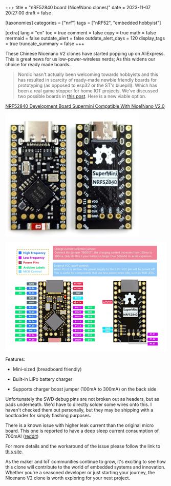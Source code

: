 +++
title = "nRF52840 board (Nice!Nano clones)"
date = 2023-11-07 20:27:00
draft = false

[taxonomies]
categories = ["nrf"]
tags = ["nRF52", "embedded hobbyist"]

[extra]
lang = "en"
toc = true
comment = false
copy = true
math = false
mermaid = false
outdate_alert = false
outdate_alert_days = 120
display_tags = true
truncate_summary = false
+++

These Chinese Nicenano V2 clones have started popping up on AliExpress. This is great news for us low-power-wireless nerds; As this widens our choice for ready made boards..

>Nordic hasn't actually been welcoming towards hobbyists and this has resulted in scarcity of ready-made newbie friendly boards for prototyping (as opposed to esp32 or the ST's bluepill). Which has been a real game stopper for home IOT projects. We've discussed two possible boards in [this post](@/blog/micro_bit_breakout.md). Here is a new viable option.

[NRF52840 Development Board Supermini Compatible With Nice!Nano V2.0](https://aliexpress.com/item/1005006035267231.html)

![Main board pics](/img/nrf_clone_pic.resized.png)

![Board pinouts](/img/nrf_clone_pinout.resized.png)

Features:

- Mini-sized (breadboard friendly)

- Built-in LiPo battery charger

- Supports charger boost jumper (100mA to 300mA) on the back side

Unfortunately the SWD debug pins are not broken out as headers, but as pads underneath. We'd have to directly solder some wires onto this. I haven't checked them out personally, but they may be shipping with a bootloader for simply flashing purposes.

There is a known issue with higher leak current than the original micro board. This one is reported to have a deep sleep current consumption of 700mA! ([reddit](https://redd.it/16q5b2c))

For more details and the workaround of the issue please follow the link to [this site](https://github.com/joric/nrfmicro/wiki/Alternatives#supermini-nrf52840).


As the maker and IoT communities continue to grow, it's exciting to see how this clone will contribute to the world of embedded systems and innovation. Whether you're a seasoned developer or just starting your journey, the Nicenano V2 clone is worth exploring for your next project.

